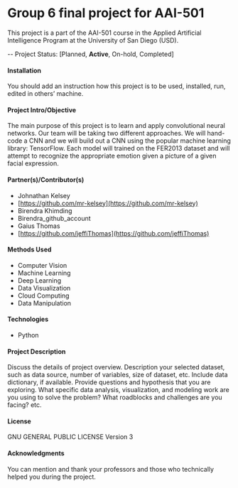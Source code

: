 # Group 6 final project for AAI-501

This project is a part of the AAI-501 course in the Applied Artificial Intelligence Program at the University of San Diego (USD).

-- Project Status: [Planned, **Active**, On-hold, Completed]

#### Installation
You should add an instruction how this project is to be used, installed, run, edited in others’ machine.
 
#### Project Intro/Objective

The main purpose of this project is to learn and apply convolutional neural networks.  Our team will be taking two different approaches.  We will hand-code a CNN and we will build out a CNN using the popular machine learning library: TensorFlow.  Each model will trained on the FER2013 dataset and will attempt to recognize the appropriate emotion given a picture of a given facial expression.

#### Partner(s)/Contributor(s)

* Johnathan Kelsey
* [https://github.com/mr-kelsey](https://github.com/mr-kelsey)
* Birendra Khimding
* Birendra_github_account 
* Gaius Thomas
* [https://github.com/jeffiThomas](https://github.com/jeffiThomas)

#### Methods Used
* Computer Vision
* Machine Learning
* Deep Learning
* Data Visualization
* Cloud Computing 
* Data Manipulation
#### Technologies
* Python

#### Project Description
Discuss the details of project overview. Description your selected dataset, such as data source, number of variables, size of dataset, etc. Include data dictionary, if available.  Provide questions and hypothesis that you are exploring. What specific data analysis, visualization, and modeling work are you using to solve the problem? What roadblocks and challenges are you facing? etc. 

#### License
GNU GENERAL PUBLIC LICENSE Version 3

#### Acknowledgments
You can mention and thank your professors and those who technically helped you during the project. 

